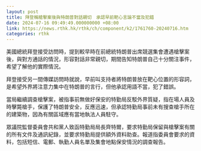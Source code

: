 ```yaml
---
layout: post
title: 拜登稱槍擊案後與特朗普對話親切　承認早前靶心言論不當及犯錯
date: 2024-07-16 09:49:49.000000000 +08:00
link: https://news.rthk.hk/rthk/ch/component/k2/1761760-20240716.htm
categories: rthk
---
```


美國總統拜登接受訪問時，提到較早時在前總統特朗普出席競選集會遭遇槍擊案後，與對方通話的情況，形容對話非常親切，期間告知特朗普自己十分關注事件，希望了解他的實際情況。

拜登接受另一間傳媒訪問時就說，早前叫支持者將特朗普放在靶心位置的形容詞，是希望外界將注意力集中在特朗普的言行，但他承認用語不當，犯了錯誤。

當局繼續調查槍擊案，被指事前無做好保安的特勤局反駁外界質疑，指在場人員及時擊斃槍手，保護了特朗普安全，反應迅速，但承認特勤局事前未有搜查槍手所在的建築物，因為有關區域應有當地執法人員駐守。

眾議院監督委員會共和黨人致函特勤局局長齊特爾，要求特勤局保留與槍擊案有關的所有文件及通訊紀錄，並要求特勤局提供額外資料助查。報道指委員會要求的資料，包括短信、電郵、執勤人員名單及集會地點保安情況的調查報告。
